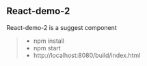 ## React-demo-2
React-demo-2 is a suggest component
 
> - npm install
> - npm start
> - http://localhost:8080/build/index.html
